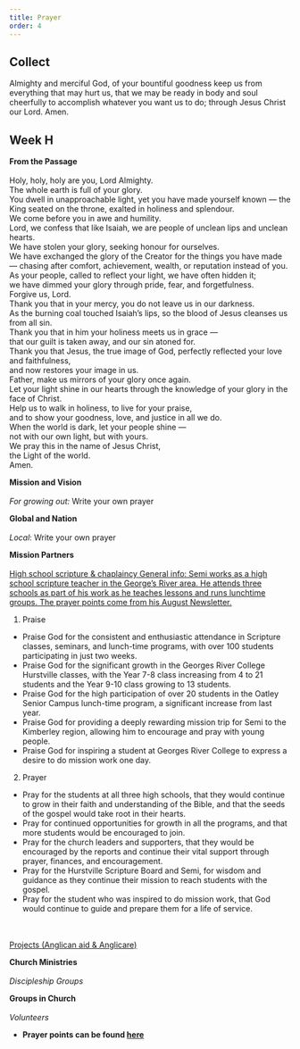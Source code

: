 ```yaml
---
title: Prayer
order: 4
---
```


## Collect
Almighty and merciful God, of your bountiful goodness keep us from everything that may hurt us, that we may be ready in body and soul cheerfully to accomplish whatever you want us to do; through Jesus Christ our Lord. Amen.

## Week H


**From the Passage**
<br><br> Holy, holy, holy are you, Lord Almighty.  
The whole earth is full of your glory.  
You dwell in unapproachable light, yet you have made yourself known — the King seated on the throne, exalted in holiness and splendour.  
We come before you in awe and humility.  
Lord, we confess that like Isaiah, we are people of unclean lips and unclean hearts.  
We have stolen your glory, seeking honour for ourselves.  
We have exchanged the glory of the Creator for the things you have made — chasing after comfort, achievement, wealth, or reputation instead of you.  
As your people, called to reflect your light, we have often hidden it;  
we have dimmed your glory through pride, fear, and forgetfulness.  
Forgive us, Lord.  
Thank you that in your mercy, you do not leave us in our darkness.  
As the burning coal touched Isaiah’s lips, so the blood of Jesus cleanses us from all sin.  
Thank you that in him your holiness meets us in grace —  
that our guilt is taken away, and our sin atoned for.  
Thank you that Jesus, the true image of God, perfectly reflected your love and faithfulness,  
and now restores your image in us.  
Father, make us mirrors of your glory once again.  
Let your light shine in our hearts through the knowledge of your glory in the face of Christ.  
Help us to walk in holiness, to live for your praise,  
and to show your goodness, love, and justice in all we do.  
When the world is dark, let your people shine —  
not with our own light, but with yours.  
We pray this in the name of Jesus Christ,  
the Light of the world.  
Amen.  

**Mission and Vision** 
<br><br> *For growing out:* Write your own prayer

**Global and Nation** 
<br><br> *Local*: Write your own prayer


**Mission Partners**
<br><br> <ins>High school scripture & chaplaincy<ins> 
General info: Semi works as a high school scripture teacher in the George’s River area. He attends three schools as part of his work as he teaches lessons and runs lunchtime groups.  The prayer points come from his August Newsletter. 

1. Praise
- Praise God for the consistent and enthusiastic attendance in Scripture classes, seminars, and lunch-time programs, with over 100 students participating in just two weeks.
- Praise God for the significant growth in the Georges River College Hurstville classes, with the Year 7-8 class increasing from 4 to 21 students and the Year 9-10 class growing to 13 students.
- Praise God for the high participation of over 20 students in the Oatley Senior Campus lunch-time program, a significant increase from last year.
- Praise God for providing a deeply rewarding mission trip for Semi to the Kimberley region, allowing him to encourage and pray with young people.
- Praise God for inspiring a student at Georges River College to express a desire to do mission work one day.

2. Prayer
- Pray for the students at all three high schools, that they would continue to grow in their faith and understanding of the Bible, and that the seeds of the gospel would take root in their hearts.
- Pray for continued opportunities for growth in all the programs, and that more students would be encouraged to join.
- Pray for the church leaders and supporters, that they would be encouraged by the reports and continue their vital support through prayer, finances, and encouragement.
- Pray for the Hurstville Scripture Board and Semi, for wisdom and guidance as they continue their mission to reach students with the gospel.
- Pray for the student who was inspired to do mission work, that God would continue to guide and prepare them for a life of service.

<br><br> <ins>Projects (Anglican aid & Anglicare)<ins>


**Church Ministries**
<br><br> *Discipleship Groups*  


**Groups in Church**
<br><br> *Volunteers*



- **Prayer points can be found [here](https://stgeorgeshurstville.org.au/prayer)**

